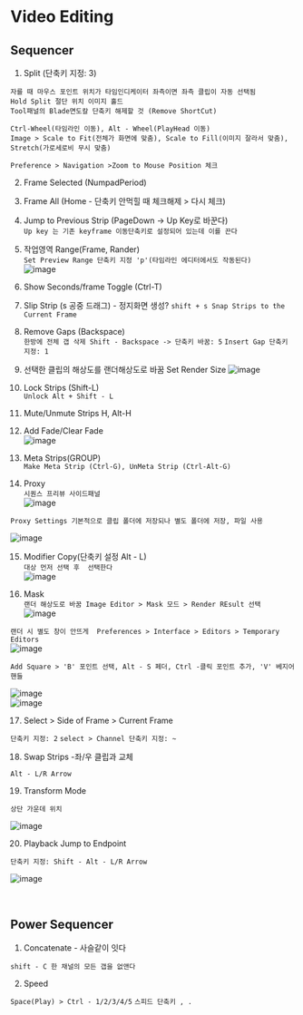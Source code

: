 Video Editing
===============

Sequencer 
----------------------

1. Split (단축키 지정: 3)  

```
자를 때 마우스 포인트 위치가 타임인디케이터 좌측이면 좌측 클립이 자동 선택됨
Hold Split 절단 위치 이미지 홀드
Tool패널의 Blade면도칼 단축키 해제할 것 (Remove ShortCut)

Ctrl-Wheel(타임라인 이동), Alt - Wheel(PlayHead 이동)
Image > Scale to Fit(전체가 화면에 맞춤), Scale to Fill(이미지 잘라서 맞춤), Stretch(가로세로비 무시 맞춤)

Preference > Navigation >Zoom to Mouse Position 체크
```

2. Frame Selected (NumpadPeriod)  

3. Frame All (Home - 단축키 안먹힐 때 체크해제 > 다시 체크)  

4. Jump to Previous Strip (PageDown -> Up Key로 바꾼다)  
`Up key 는 기존 keyframe 이동단축키로 설정되어 있는데 이를 끈다`  

5. 작업영역 Range(Frame, Rander)  
`Set Preview Range 단축키 지정 'p'(타임라인 에디터에서도 작동된다)`  
![image](https://user-images.githubusercontent.com/30430227/137090165-cd93dd8a-d48f-4dd6-adb0-1d879dce67af.png)  

6. Show Seconds/frame Toggle (Ctrl-T)  

7. Slip Strip (s 공중 드래그) - 정지화면 생성?
`shift + s Snap Strips to the Current Frame`  

8. Remove Gaps (Backspace)  
`한방에 전체 갭 삭제 Shift - Backspace -> 단축키 바꿈: 5`
`Insert Gap 단축키 지정: 1`

9. 선택한 클립의 해상도를 랜더해상도로 바꿈 Set Render Size 
![image](https://user-images.githubusercontent.com/30430227/137072813-3d788639-7703-4b4c-9959-c3a6d8bee442.png)  

10. Lock Strips (Shift-L)  
`Unlock Alt + Shift - L`  

11. Mute/Unmute Strips H, Alt-H  

12. Add Fade/Clear Fade  
![image](https://user-images.githubusercontent.com/30430227/137073202-9cf68a07-203d-4cff-a1a4-2f4607bfcb2b.png)  

13. Meta Strips(GROUP)  
`Make Meta Strip (Ctrl-G), UnMeta Strip (Ctrl-Alt-G)`  

14. Proxy  
`시퀀스 프리뷰 사이드패널`  
![image](https://user-images.githubusercontent.com/30430227/137074894-9ade0600-7284-4e14-b0e8-1b50cf145ce6.png)  

`Proxy Settings 기본적으로 클립 폴더에 저장되나 별도 폴더에 저장, 파일 사용`  

![image](https://user-images.githubusercontent.com/30430227/137075264-632ca7e7-278e-4fec-ad77-414c1e3fcc5f.png)  


15. Modifier Copy(단축키 설정 Alt - L)  
`대상 먼저 선택 후  선택한다`  
![image](https://user-images.githubusercontent.com/30430227/137083928-c2367dd1-721e-4a9a-a990-0a68d62f2ef9.png)  

16. Mask  
`랜더 해상도로 바꿈 Image Editor > Mask 모드 > Render REsult 선택 `  
![image](https://user-images.githubusercontent.com/30430227/137091324-f54f9fcd-daf9-4979-ba7d-20cfe24c938a.png)  

`랜더 시 별도 창이 안뜨게  Preferences > Interface > Editors > Temporary Editors`  
![image](https://user-images.githubusercontent.com/30430227/137091855-4bc7a7e3-d33b-4cd3-986c-a0b8789e5a8b.png)  

`Add Square > 'B' 포인트 선택, Alt - S 페더, Ctrl -클릭 포인트 추가, 'V' 베지어 핸들`  

![image](https://user-images.githubusercontent.com/30430227/137093521-008e304b-5119-4468-a017-43b575834b81.png)  
![image](https://user-images.githubusercontent.com/30430227/137093881-6633229e-36d0-4af6-8f8b-463039dcb068.png)  

17. Select > Side of Frame > Current Frame

`단축키 지정: 2`
`select > Channel 단축키 지정: ~`

18. Swap Strips -좌/우 클립과 교체

`Alt - L/R Arrow`

19. Transform Mode

`상단 가운데 위치`

![image](https://user-images.githubusercontent.com/30430227/140476168-21d5090d-7a3d-47ff-8c09-47b91a493e0f.png)

20. Playback Jump to Endpoint

`단축키 지정: Shift - Alt - L/R Arrow`

![image](https://user-images.githubusercontent.com/30430227/140483461-de4ac690-b31d-4a1c-8ca0-9af9b5d4d32c.png)

<br>

Power Sequencer
------------------

1. Concatenate - 사슬같이 잇다

`shift - C 한 채널의 모든 갭을 없앤다`

2. Speed

`Space(Play) > Ctrl - 1/2/3/4/5`
`스피드 단축키 , .`
